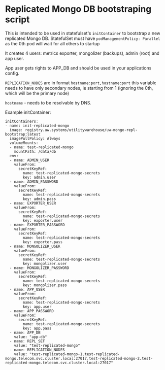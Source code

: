 # Replicated Mongo DB bootstraping script

This is intended to be used in statefulset's `initContainer` to bootstrap a new replicated Mongo DB.
StatefulSet must have `podManagementPolicy: Parallel` as the 0th pod will wait for all others to startup

It creates 4 users: metrics exporter, mongolizer (backups), admin (root) and app user.

App user gets rights to APP_DB and should be used in your applications config.

`REPLICATION_NODES` are in format `hostname:port,hostname:port`
this variable needs to have only secondary nodes, ie starting from 1 (ignoring the 0th, which will be the primary node)

`hostname` - needs to be resolvable by DNS.

Example initContainer:
```
initContainers:
- name: init-replicated-mongo
  image: registry.uw.systems/utilitywarehouse/uw-mongo-repl-bootstrap:latest
  imagePullPolicy: Always
  volumeMounts:
  - name: test-replicated-mongo
    mountPath: /data/db
  env:
  - name: ADMIN_USER
    valueFrom:
      secretKeyRef:
        name: test-replicated-mongo-secrets
        key: admin.user
  - name: ADMIN_PASSWORD
    valueFrom:
      secretKeyRef:
        name: test-replicated-mongo-secrets
        key: admin.pass
  - name: EXPORTER_USER
    valueFrom:
      secretKeyRef:
        name: test-replicated-mongo-secrets
        key: exporter.user
  - name: EXPORTER_PASSWORD
    valueFrom:
      secretKeyRef:
        name: test-replicated-mongo-secrets
        key: exporter.pass
  - name: MONGOLIZER_USER
    valueFrom:
      secretKeyRef:
        name: test-replicated-mongo-secrets
        key: mongolizer.user
  - name: MONGOLIZER_PASSWORD
    valueFrom:
      secretKeyRef:
        name: test-replicated-mongo-secrets
        key: mongolizer.pass
  - name: APP_USER
    valueFrom:
      secretKeyRef:
        name: test-replicated-mongo-secrets
        key: app.user
  - name: APP_PASSWORD
    valueFrom:
      secretKeyRef:
        name: test-replicated-mongo-secrets
        key: app.pass
  - name: APP_DB
    value: "app-db"
  - name: REPL_SET
    value: "test-replicated-mongo"
  - name: REPLICATION_NODES
    value: "test-replicated-mongo-1.test-replicated-mongo.telecom.svc.cluster.local:27017,test-replicated-mongo-2.test-replicated-mongo.telecom.svc.cluster.local:27017"

```
